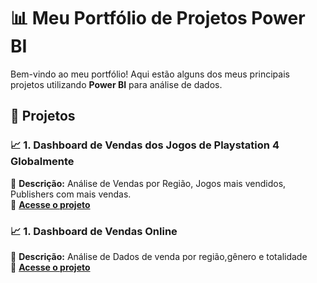 # 📊 Meu Portfólio de Projetos Power BI  

Bem-vindo ao meu portfólio! Aqui estão alguns dos meus principais projetos utilizando **Power BI** para análise de dados.  

## 📂 **Projetos**  

### 📈 1. Dashboard de Vendas dos Jogos de Playstation 4 Globalmente 
📌 **Descrição:** Análise de Vendas por Região, Jogos mais vendidos, Publishers com mais vendas.  
🔗 **[Acesse o projeto](https://github.com/pedrolodonio/portifolio-powerbi/tree/main/Dashboard-VendasPS4)**  
### 📈 1. Dashboard de Vendas Online
📌 **Descrição:** Análise de Dados de venda por região,gênero e totalidade  
🔗 **[Acesse o projeto](https://github.com/pedrolodonio/portifolio-powerbi/tree/main/Dashboard-Online-sales)**  

